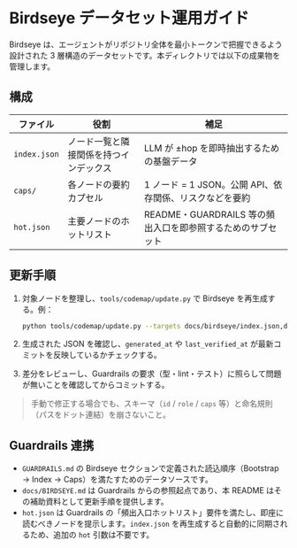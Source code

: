 # Birdseye データセット運用ガイド

Birdseye は、エージェントがリポジトリ全体を最小トークンで把握できるよう設計された 3 層構造のデータセットです。本ディレクトリでは以下の成果物を管理します。

## 構成

| ファイル | 役割 | 補足 |
| --- | --- | --- |
| `index.json` | ノード一覧と隣接関係を持つインデックス | LLM が ±hop を即時抽出するための基盤データ |
| `caps/` | 各ノードの要約カプセル | 1 ノード = 1 JSON。公開 API、依存関係、リスクなどを要約 |
| `hot.json` | 主要ノードのホットリスト | README・GUARDRAILS 等の頻出入口を即参照するためのサブセット |

## 更新手順

1. 対象ノードを整理し、`tools/codemap/update.py` で Birdseye を再生成する。例：

   ```bash
   python tools/codemap/update.py --targets docs/birdseye/index.json,docs/birdseye/hot.json --emit index+caps
   ```

2. 生成された JSON を確認し、`generated_at` や `last_verified_at` が最新コミットを反映しているかチェックする。
3. 差分をレビューし、Guardrails の要求（型・lint・テスト）に照らして問題が無いことを確認してからコミットする。

> 手動で修正する場合でも、スキーマ（`id` / `role` / `caps` 等）と命名規則（パスをドット連結）を崩さないこと。

## Guardrails 連携

- `GUARDRAILS.md` の Birdseye セクションで定義された読込順序（Bootstrap → Index → Caps）を満たすためのデータソースです。
- `docs/BIRDSEYE.md` は Guardrails からの参照起点であり、本 README はその補助資料として更新手順を提供します。
- `hot.json` は Guardrails の「頻出入口ホットリスト」要件を満たし、即座に読むべきノードを提示します。`index.json` を再生成すると自動的に同期されるため、追加の `hot` 引数は不要です。
